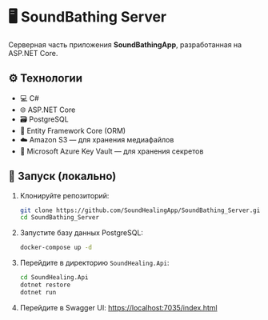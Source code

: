 # 🖥 SoundBathing Server

Серверная часть приложения **SoundBathingApp**, разработанная на ASP.NET Core.

## ⚙️ Технологии

- 💻 C#
- 🌐 ASP.NET Core
- 🗃 PostgreSQL
- 🧩 Entity Framework Core (ORM)
- ☁️ Amazon S3 — для хранения медиафайлов
- 🔐 Microsoft Azure Key Vault — для хранения секретов

## 🚀 Запуск (локально)

1. Клонируйте репозиторий:

   ```bash
   git clone https://github.com/SoundHealingApp/SoundBathing_Server.git
   cd SoundBathing_Server
   ```

2. Запустите базу данных PostgreSQL:

   ```bash
   docker-compose up -d
   ```

3. Перейдите в директорию `SoundHealing.Api`:

   ```bash
   cd SoundHealing.Api
   dotnet restore
   dotnet run
   ```

4. Перейдите в Swagger UI:
   [https://localhost:7035/index.html](https://localhost:7035/index.html)
